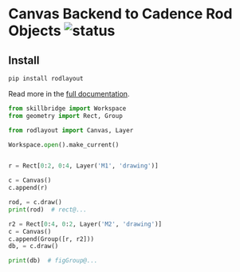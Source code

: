 Canvas Backend to Cadence Rod Objects ![status](https://github.com/unihd-cag/rodlayout/workflows/Python%20package/badge.svg)
=====================================

Install
-------

```bash
pip install rodlayout
```

Read more in the [full documentation](https://unihd-cag.github.io/rodlayout/).


```python
from skillbridge import Workspace
from geometry import Rect, Group

from rodlayout import Canvas, Layer

Workspace.open().make_current()


r = Rect[0:2, 0:4, Layer('M1', 'drawing')]

c = Canvas()
c.append(r)

rod, = c.draw()
print(rod)  # rect@...

r2 = Rect[0:4, 0:2, Layer('M2', 'drawing')]
c = Canvas()
c.append(Group([r, r2]))
db, = c.draw()

print(db)  # figGroup@...


```